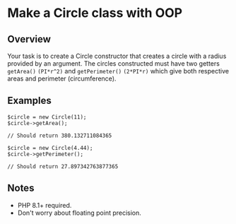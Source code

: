 # Make a Circle class with OOP

## Overview
Your task is to create a Circle constructor that creates a circle with a radius provided by an argument. The circles constructed must have two getters `getArea()` `(PI*r^2)` and `getPerimeter()` `(2*PI*r)` which give both respective areas and perimeter (circumference).

## Examples
```
$circle = new Circle(11);
$circle->getArea();

// Should return 380.132711084365

$circle = new Circle(4.44);
$circle->getPerimeter();

// Should return 27.897342763877365
```

## Notes
* PHP 8.1+ required.
* Don't worry about floating point precision.